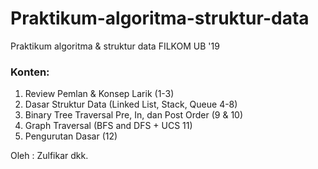 # Praktikum-algoritma-struktur-data
Praktikum algoritma &amp; struktur data FILKOM UB '19

### Konten:
1. Review Pemlan & Konsep Larik (1-3)
2. Dasar Struktur Data (Linked List, Stack, Queue 4-8)
3. Binary Tree Traversal Pre, In, dan Post Order (9 & 10)
4. Graph Traversal (BFS and DFS + UCS 11)
5. Pengurutan Dasar (12)

Oleh : Zulfikar dkk.

